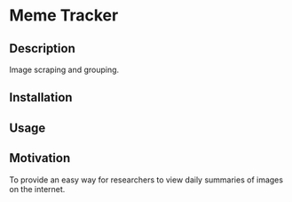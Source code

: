 # Meme Tracker

## Description
Image scraping and grouping.

## Installation

## Usage

## Motivation
To provide an easy way for researchers to view daily summaries of images on the
internet.
